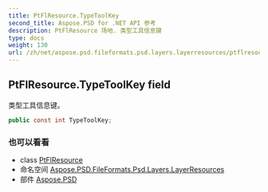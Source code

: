 ```yaml
---
title: PtFlResource.TypeToolKey
second_title: Aspose.PSD for .NET API 参考
description: PtFlResource 场地. 类型工具信息键
type: docs
weight: 130
url: /zh/net/aspose.psd.fileformats.psd.layers.layerresources/ptflresource/typetoolkey/
---
```

## PtFlResource.TypeToolKey field

类型工具信息键。

```csharp
public const int TypeToolKey;
```

### 也可以看看

* class [PtFlResource](../)
* 命名空间 [Aspose.PSD.FileFormats.Psd.Layers.LayerResources](../../ptflresource/)
* 部件 [Aspose.PSD](../../../)


